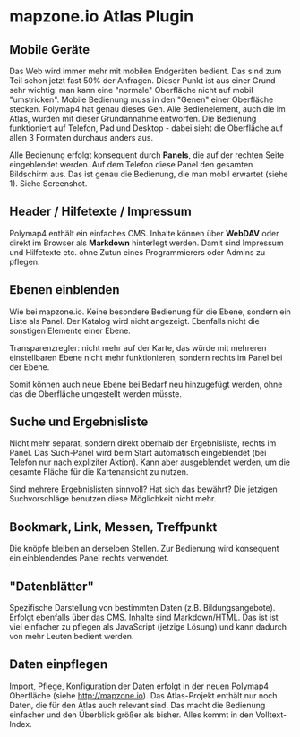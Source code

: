 # mapzone.io Atlas Plugin

Mobile Geräte
-------------
Das Web wird immer mehr mit mobilen Endgeräten bedient. Das sind zum Teil schon jetzt fast 50% der Anfragen. Dieser Punkt ist aus einer Grund sehr wichtig: man kann eine "normale" Oberfläche nicht auf mobil "umstricken". Mobile Bedienung muss in den "Genen" einer Oberfläche stecken. Polymap4 hat genau dieses Gen. Alle Bedienelement, auch die im Atlas, wurden mit dieser Grundannahme entworfen. Die Bedienung funktioniert auf Telefon, Pad und Desktop - dabei sieht die Oberfläche auf allen 3 Formaten durchaus anders aus.

Alle Bedienung erfolgt konsequent durch **Panels**, die auf der rechten Seite eingeblendet werden. Auf dem Telefon diese Panel den gesamten Bildschirm aus. Das ist genau die Bedienung, die man mobil erwartet (siehe 1). Siehe Screenshot.

Header / Hilfetexte / Impressum
-------------------------------
Polymap4 enthält ein einfaches CMS. Inhalte können über **WebDAV** oder direkt im Browser als **Markdown** hinterlegt werden. Damit sind Impressum und Hilfetexte etc. ohne Zutun eines Programmierers oder Admins zu pflegen.

Ebenen einblenden
-----------------
Wie bei mapzone.io. Keine besondere Bedienung für die Ebene, sondern ein Liste als Panel. Der Katalog wird nicht angezeigt. Ebenfalls nicht die sonstigen Elemente einer Ebene.

Transparenzregler: nicht mehr auf der Karte, das würde mit mehreren einstellbaren Ebene nicht mehr funktionieren, sondern rechts im Panel bei der Ebene.

Somit können auch neue Ebene bei Bedarf neu hinzugefügt werden, ohne das die Oberfläche umgestellt werden müsste.

Suche und Ergebnisliste
-----------------------
Nicht mehr separat, sondern direkt oberhalb der Ergebnisliste, rechts im Panel. Das Such-Panel wird beim Start automatisch eingeblendet (bei Telefon nur nach expliziter Aktion). Kann aber ausgeblendet werden, um die gesamte Fläche für die Kartenansicht zu nutzen.

Sind mehrere Ergebnislisten sinnvoll? Hat sich das bewährt? Die jetzigen Suchvorschläge benutzen diese Möglichkeit nicht mehr.

Bookmark, Link, Messen, Treffpunkt
----------------------------------
Die knöpfe bleiben an derselben Stellen. Zur Bedienung wird konsequent ein einblendendes Panel rechts verwendet.

"Datenblätter"
--------------
Spezifische Darstellung von bestimmten Daten (z.B. Bildungsangebote). Erfolgt ebenfalls über das CMS. Inhalte sind Markdown/HTML. Das ist ist viel einfacher zu pflegen als JavaScript (jetzige Lösung) und kann dadurch von mehr Leuten bedient werden.

Daten einpflegen
----------------
Import, Pflege, Konfiguration der Daten erfolgt in der neuen Polymap4 Oberfläche (siehe http://mapzone.io). Das Atlas-Projekt enthält nur noch Daten, die für den Atlas auch relevant sind. Das macht die Bedienung einfacher und den Überblick größer als bisher. Alles kommt in den Volltext-Index. 
